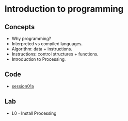 # Introduction to programming

## Concepts

* Why programming?
* Interpreted vs compiled languages.
* Algorithm: data + instructions.
* Instructions: control structures + functions.
* Introduction to Processing.


## Code

* [session01a](./session01a)

## Lab

* L0 - Install Processing

